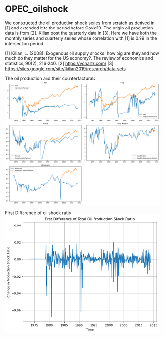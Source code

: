 # OPEC_oilshock
We constructed the oil production shock series from scratch as derived in [1] and extended it to the period before Covid19. The origin oil production data is from [2]. Kilian post the quarterly data in [3]. Here we have both the monthly series and quarterly series whose correlation with [1] is 0.99 in the intersection period. 

[1] Kilian, L. (2008). Exogenous oil supply shocks: how big are they and how much do they matter for the US economy?. The review of economics and statistics, 90(2), 216-240.
[2] https://ycharts.com/
[3] https://sites.google.com/site/lkilian2019/research/data-sets

The oil production and their counterfacturals
![counterfac](https://github.com/wonderjz/OPEC_oilshock/blob/main/img/counterfac_fivecountry.png)

First Difference of oil shock ratio
![firstdiff_totalshockratio](https://github.com/wonderjz/OPEC_oilshock/blob/main/img/firstdiff_totalshockratio.png)
